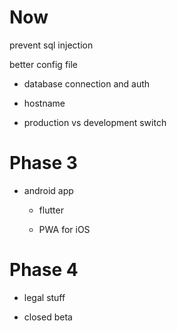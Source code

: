# Now

prevent sql injection

better config file

- database connection and auth

- hostname

- production vs development switch

# Phase 3

- android app
  
  - flutter
  
  - PWA for iOS

# Phase 4

- legal stuff

- closed beta
